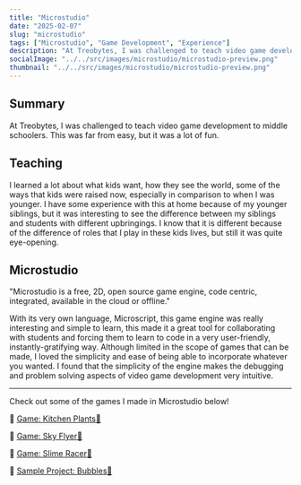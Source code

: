 ```yaml
---
title: "Microstudio"
date: "2025-02-07"
slug: "microstudio"
tags: ["Microstudio", "Game Development", "Experience"]
description: "At Treobytes, I was challenged to teach video game development. Here's what I learned."
socialImage: "../../src/images/microstudio/microstudio-preview.png"
thumbnail: "../../src/images/microstudio/microstudio-preview.png"
---
```


## Summary

At Treobytes, I was challenged to teach video game development to middle schoolers. This was far from easy, but it was a lot of fun.

## Teaching

I learned a lot about what kids want, how they see the world, some of the ways that kids were raised now, especially in comparison to when I was younger. I have some experience with this at home because of my younger siblings, but it was interesting to see the difference between my siblings and students with different upbringings. I know that it is different because of the difference of roles that I play in these kids lives, but still it was quite eye-opening.

## Microstudio

"Microstudio is a free, 2D, open source game engine, code centric, integrated, available in the cloud or offline." 

With its very own language, Microscript, this game engine was really interesting and simple to learn, this made it a great tool for collaborating with students and forcing them to learn to code in a very user-friendly, instantly-gratifying way. Although limited in the scope of games that can be made, I loved the simplicity and ease of being able to incorporate whatever you wanted. I found that the simplicity of the engine makes the debugging and problem solving aspects of video game development very intuitive. 

--- 
Check out some of the games I made in Microstudio below! 

🔗 <a href="https://microstudio.dev/i/FacilitatorGio/kitchenplants/" target="_blank">Game: Kitchen Plants🌷</a>

🔗 <a href="https://microstudio.dev/i/FacilitatorGio/sky_flyer_v3/" target="_blank">Game: Sky Flyer🐤</a>

🔗 <a href="https://microstudio.dev/i/FacilitatorGio/slime_racer/" target="_blank">Game: Slime Racer🐜</a>

🔗 <a href="https://microstudio.dev/i/FacilitatorGio/bubbles/" target="_blank">Sample Project: Bubbles🫧</a>
